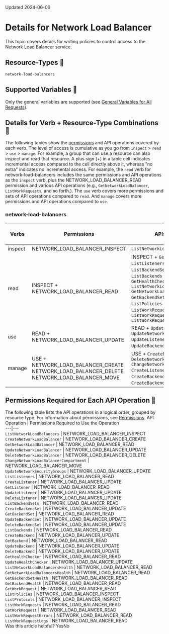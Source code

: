 Updated 2024-06-06
# Details for Network Load Balancer
This topic covers details for writing policies to control access to the Network Load Balancer service.
## Resource-Types 🔗 
`network-load-balancers`
## Supported Variables 🔗 
Only the general variables are supported (see [General Variables for All Requests](https://docs.oracle.com/en-us/iaas/Content/Identity/policyreference/policyreference_topic-General_Variables_for_All_Requests.htm "Use the following general variables for all requests")).
## Details for Verb + Resource-Type Combinations 🔗 
The following tables show the [permissions](https://docs.oracle.com/iaas/Content/Identity/policies/permissions.htm) and API operations covered by each verb. The level of access is cumulative as you go from `inspect` > `read` > `use` > `manage`. For example, a group that can use a resource can also inspect and read that resource. A plus sign (+) in a table cell indicates incremental access compared to the cell directly above it, whereas "no extra" indicates no incremental access. 
For example, the `read` verb for network-load-balancers includes the same permissions and API operations as the `inspect` verb, plus the NETWORK_LOAD_BALANCER_READ permission and various API operations (e.g., `GetNetworkLoadBalancer`, `ListWorkRequests`, and so forth.). The `use` verb covers more permissions and sets of API operations compared to `read`. And `manage` covers more permissions and API operations compared to `use`.
### network-load-balancers
Verbs | Permissions | APIs Fully Covered | APIs Partially Covered  
---|---|---|---  
inspect | NETWORK_LOAD_BALANCER_INSPECT | `ListNetworkLoadBalancers` | none  
read | INSPECT + NETWORK_LOAD_BALANCER_READ | INSPECT + `GetNetworkLoadBalancer` `ListListeners` `GetListener` `ListBackendSets` `GetBackendSet` `ListBackends` `GetBackend` `GetHealthChecker` `ListNetworkLoadBalancersHealth` `GetNetworkLoadBalancersHealth` `GetBackendSetHealth` `GetBackendHealth` `ListPolicies` `ListProtocols` `ListWorkRequests` `GetWorkRequest` `ListWorkRequestErrors` `ListWorkRequestLogs` | none  
use | READ + NETWORK_LOAD_BALANCER_UPDATE | READ + `UpdateNetworkLoadBalancer` `UpdateNetworkSecurityGroups` `UpdateListener` `UpdateBackendSet` `UpdateBackend` `UpdateHealthChecker` | none  
manage | USE + NETWORK_LOAD_BALANCER_CREATE NETWORK_LOAD_BALANCER_DELETE NETWORK_LOAD_BALANCER_MOVE | USE + `CreateNetworkLoadBalancer` `DeleteNetworkLoadBalancer` `ChangeNetworkLoadBalancerCompartment` `CreateListener` `DeleteListener` `CreateBackendSet` `DeleteBackendSet` `CreateBackend` `DeleteBackend` | none  
## Permissions Required for Each API Operation 🔗 
The following table lists the API operations in a logical order, grouped by resource type.
For information about permissions, see [Permissions](https://docs.oracle.com/en-us/iaas/Content/Identity/Concepts/policyadvancedfeatures.htm#Permissi).
API Operation | Permissions Required to Use the Operation  
---|---  
`ListNetworkLoadBalancers` | NETWORK_LOAD_BALANCER_INSPECT   
`CreateNetworkLoadBalancer` | NETWORK_LOAD_BALANCER_CREATE  
`GetNetworkLoadBalancer` | NETWORK_LOAD_BALANCER_READ  
`UpdateNetworkLoadBalancer` | NETWORK_LOAD_BALANCER_UPDATE  
`DeleteNetworkLoadBalancer` | NETWORK_LOAD_BALANCER_DELETE  
`ChangeNetworkLoadBalancerCompartment` | NETWORK_LOAD_BALANCER_MOVE  
`UpdateNetworkSecurityGroups` | NETWORK_LOAD_BALANCER_UPDATE  
`ListListeners` | NETWORK_LOAD_BALANCER_READ  
`CreateListener` | NETWORK_LOAD_BALANCER_UPDATE  
`GetListener` | NETWORK_LOAD_BALANCER_READ  
`UpdateListener` | NETWORK_LOAD_BALANCER_UPDATE  
`DeleteListener` | NETWORK_LOAD_BALANCER_UPDATE  
`ListBackendSets` | NETWORK_LOAD_BALANCER_READ  
`CreateBackendSet` | NETWORK_LOAD_BALANCER_UPDATE  
`GetBackendSet` | NETWORK_LOAD_BALANCER_READ  
`UpdateBackendSet` | NETWORK_LOAD_BALANCER_UPDATE  
`DeleteBackendSet` | NETWORK_LOAD_BALANCER_UPDATE  
`ListBackends` | NETWORK_LOAD_BALANCER_READ  
`CreateBackend` | NETWORK_LOAD_BALANCER_UPDATE  
`GetBackend` | NETWORK_LOAD_BALANCER_READ  
`UpdateBackend` | NETWORK_LOAD_BALANCER_UPDATE  
`DeleteBackend` | NETWORK_LOAD_BALANCER_UPDATE  
`GetHealthChecker` | NETWORK_LOAD_BALANCER_READ  
`UpdateHealthChecker` | NETWORK_LOAD_BALANCER_UPDATE  
`ListNetworkLoadBalancersHealth` | NETWORK_LOAD_BALANCER_READ  
`GetNetworkLoadBalancersHealth` | NETWORK_LOAD_BALANCER_READ  
`GetBackendSetHealth` | NETWORK_LOAD_BALANCER_READ  
`GetBackendHealth` | NETWORK_LOAD_BALANCER_READ  
`GetWorkRequest` | NETWORK_LOAD_BALANCER_READ  
`ListPolicies` | NETWORK_LOAD_BALANCER_INSPECT  
`ListProtocols` | NETWORK_LOAD_BALANCER_INSPECT  
`ListWorkRequests` | NETWORK_LOAD_BALANCER_READ  
`GetWorkRequest` | NETWORK_LOAD_BALANCER_READ  
`ListWorkRequestErrors` | NETWORK_LOAD_BALANCER_READ  
`ListWorkRequestLogs` | NETWORK_LOAD_BALANCER_READ  
Was this article helpful?
YesNo

